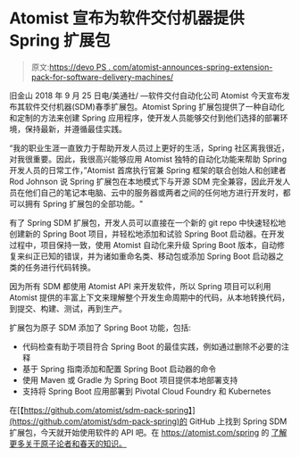 # Atomist 宣布为软件交付机器提供 Spring 扩展包

> 原文:[https://devo PS . com/atomist-announces-spring-extension-pack-for-software-delivery-machines/](https://devops.com/atomist-announces-spring-extension-pack-for-software-delivery-machines/)

旧金山 2018 年 9 月 25 日电/美通社/ —软件交付自动化公司 Atomist 今天宣布发布其软件交付机器(SDM)春季扩展包。Atomist Spring 扩展包提供了一种自动化和定制的方法来创建 Spring 应用程序，使开发人员能够交付到他们选择的部署环境，保持最新，并遵循最佳实践。

“我的职业生涯一直致力于帮助开发人员过上更好的生活，Spring 社区离我很近，对我很重要。因此，我很高兴能够应用 Atomist 独特的自动化功能来帮助 Spring 开发人员的日常工作，”Atomist 首席执行官兼 Spring 框架的联合创始人和创建者 Rod Johnson 说 Spring 扩展包在本地模式下与开源 SDM 完全兼容，因此开发人员在他们自己的笔记本电脑、云中的服务器或两者之间的任何地方进行开发时，都可以拥有 Spring 扩展包的全部功能。"

有了 Spring SDM 扩展包，开发人员可以直接在一个新的 git repo 中快速轻松地创建新的 Spring Boot 项目，并轻松地添加和试验 Spring Boot 启动器。在开发过程中，项目保持一致，使用 Atomist 自动化来升级 Spring Boot 版本，自动修复来纠正已知的错误，并为诸如重命名类、移动包或添加 Spring Boot 启动器之类的任务进行代码转换。

因为所有 SDM 都使用 Atomist API 来开发软件，所以 Spring 项目可以利用 Atomist 提供的丰富上下文来理解整个开发生命周期中的代码，从本地转换代码，到提交、构建、测试，再到生产。

扩展包为原子 SDM 添加了 Spring Boot 功能，包括:

*   代码检查有助于项目符合 Spring Boot 的最佳实践，例如通过删除不必要的注释
*   基于 Spring 指南添加和配置 Spring Boot 启动器的命令
*   使用 Maven 或 Gradle 为 Spring Boot 项目提供本地部署支持
*   支持将 Spring Boot 应用部署到 Pivotal Cloud Foundry 和 Kubernetes

在[【https://github.com/atomist/sdm-pack-spring】](https://github.com/atomist/sdm-pack-spring)的 GitHub 上找到 Spring SDM 扩展包，今天就开始使用软件的 API 吧。在 https://atomist.com/spring 的 [了解更多关于原子论者和春天的知识。](https://atomist.com/spring)